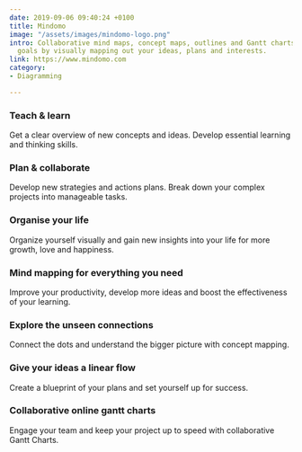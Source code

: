 ```yaml
---
date: 2019-09-06 09:40:24 +0100
title: Mindomo
image: "/assets/images/mindomo-logo.png"
intro: Collaborative mind maps, concept maps, outlines and Gantt charts. Achieve your
  goals by visually mapping out your ideas, plans and interests.
link: https://www.mindomo.com
category:
- Diagramming

---
```

### Teach & learn

Get a clear overview of new concepts and ideas. Develop essential learning and thinking skills.

### Plan & collaborate

Develop new strategies and actions plans. Break down your complex projects into manageable tasks.

### Organise your life

Organize yourself visually and gain new insights into your life for more growth, love and happiness.

### Mind mapping for everything you need

Improve your productivity, develop more ideas and boost the effectiveness of your learning.

### Explore the unseen connections

Connect the dots and understand the bigger picture with concept mapping.

### Give your ideas a linear flow

Create a blueprint of your plans and set yourself up for success.

### Collaborative online gantt charts

Engage your team and keep your project up to speed with collaborative Gantt Charts.